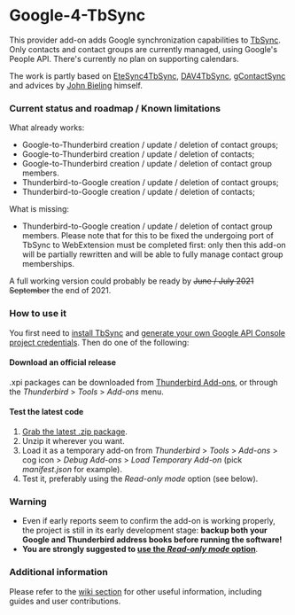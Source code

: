 # Google-4-TbSync

This provider add-on adds Google synchronization capabilities to [TbSync](https://github.com/jobisoft/TbSync). Only contacts and contact groups are currently managed, using Google's People API. There's currently no plan on supporting calendars.

The work is partly based on [EteSync4TbSync](https://github.com/etesync/EteSync-4-TbSync), [DAV4TbSync](https://github.com/jobisoft/DAV-4-TbSync), [gContactSync](https://github.com/jdgeenen/gcontactsync) and advices by [John Bieling](https://github.com/jobisoft) himself.

### Current status and roadmap / Known limitations

What already works:
* Google-to-Thunderbird creation / update / deletion of contact groups;
* Google-to-Thunderbird creation / update / deletion of contacts;
* Google-to-Thunderbird creation / update / deletion of contact group members.
* Thunderbird-to-Google creation / update / deletion of contact groups;
* Thunderbird-to-Google creation / update / deletion of contacts;

What is missing:
* Thunderbird-to-Google creation / update / deletion of contact group members. Please note that for this to be fixed the undergoing port of TbSync to WebExtension must be completed first: only then this add-on will be partially rewritten and will be able to fully manage contact group memberships.

A full working version could probably be ready by ~~June / July 2021~~ ~~September~~ the end of 2021.

### How to use it

You first need to [install TbSync](https://addons.thunderbird.net/addon/tbsync) and [generate your own Google API Console project credentials](https://github.com/zanonmark/Google-4-TbSync/wiki/How-to-generate-your-own-Google-API-Console-project-credentials). Then do one of the following:

#### Download an official release

.xpi packages can be downloaded from [Thunderbird Add-ons](https://addons.thunderbird.net/addon/google-4-tbsync), or through the _Thunderbird_ > _Tools_ > _Add-ons_ menu.

#### Test the latest code

1. [Grab the latest .zip package](https://github.com/zanonmark/Google-4-TbSync/archive/refs/heads/main.zip).
2. Unzip it wherever you want.
3. Load it as a temporary add-on from _Thunderbird_ > _Tools_ > _Add-ons_ > cog icon > _Debug Add-ons_ > _Load Temporary Add-on_ (pick _manifest.json_ for example).
4. Test it, preferably using the _Read-only mode_ option (see below).

### Warning

* Even if early reports seem to confirm the add-on is working properly, the project is still in its early development stage: **backup both your Google and Thunderbird address books before running the software!**
* **You are strongly suggested to [use the _Read-only mode_ option](https://github.com/zanonmark/Google-4-TbSync/wiki/Account-options#read-only-mode)**.

### Additional information

Please refer to the [wiki section](https://github.com/zanonmark/Google-4-TbSync/wiki) for other useful information, including guides and user contributions.
